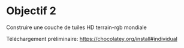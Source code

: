 # Objectif 2
Construire une couche de tuiles HD terrain-rgb mondiale

Téléchargement préliminaire: https://chocolatey.org/install#individual
